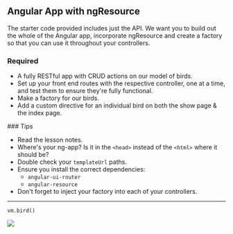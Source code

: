 ## Angular App with ngResource

The starter code provided includes just the API. We want you to build out the whole of the Angular app, incorporate ngResource and create a factory so that you can use it throughout your controllers.

### Required
- A fully RESTful app with CRUD actions on our model of birds.
- Set up your front end routes with the respective controller, one at a time, and test them to ensure they're fully functional.
- Make a factory for our birds.
- Add a custom directive for an individual bird on both the show page & the index page.
	
	
### Tips
- Read the lesson notes.
- Where's your ng-app? Is it in the `<head>` instead of the `<html>` where it should be?
- Double check your `templateUrl` paths.
- Ensure you install the correct dependencies:
	- `angular-ui-router`
	- `angular-resource`
- Don't forget to inject your factory into each of your controllers.

---
`vm.bird()`

![](https://s-media-cache-ak0.pinimg.com/originals/d3/63/8c/d3638cfd8c3889f17659c2432dbf48b1.jpg)